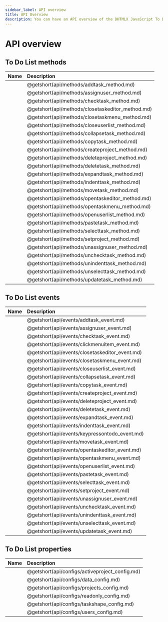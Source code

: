 ```yaml
---
sidebar_label: API overview
title: API Overview
description: You can have an API overview of the DHTMLX JavaScript To Do List library. Browse developer guides and API reference, try out code examples and live demos, and download a free 30-day evaluation version of DHTMLX To Do List.
---
```


# API overview

## To Do List methods

| Name                                      | Description                                      |
| :---------------------------------------- | :----------------------------------------------- |
| [](api/methods/addtask_method.md)         | @getshort(api/methods/addtask_method.md)         |
| [](api/methods/assignuser_method.md)      | @getshort(api/methods/assignuser_method.md)      |
| [](api/methods/checktask_method.md)       | @getshort(api/methods/checktask_method.md)       |
| [](api/methods/closetaskeditor_method.md) | @getshort(api/methods/closetaskeditor_method.md) |
| [](api/methods/closetaskmenu_method.md)   | @getshort(api/methods/closetaskmenu_method.md)   |
| [](api/methods/closeuserlist_method.md)   | @getshort(api/methods/closeuserlist_method.md)   |
| [](api/methods/collapsetask_method.md)    | @getshort(api/methods/collapsetask_method.md)    |
| [](api/methods/copytask_method.md)        | @getshort(api/methods/copytask_method.md)        |
| [](api/methods/createproject_method.md)   | @getshort(api/methods/createproject_method.md)   |
| [](api/methods/deleteproject_method.md)   | @getshort(api/methods/deleteproject_method.md)   |
| [](api/methods/deletetask_method.md)      | @getshort(api/methods/deletetask_method.md)      |
| [](api/methods/expandtask_method.md)      | @getshort(api/methods/expandtask_method.md)      |
| [](api/methods/indenttask_method.md)      | @getshort(api/methods/indenttask_method.md)      |
| [](api/methods/movetask_method.md)        | @getshort(api/methods/movetask_method.md)        |
| [](api/methods/opentaskeditor_method.md)  | @getshort(api/methods/opentaskeditor_method.md)  |
| [](api/methods/opentaskmenu_method.md)    | @getshort(api/methods/opentaskmenu_method.md)    |
| [](api/methods/openuserlist_method.md)    | @getshort(api/methods/openuserlist_method.md)    |
| [](api/methods/pastetask_method.md)       | @getshort(api/methods/pastetask_method.md)       |
| [](api/methods/selecttask_method.md)      | @getshort(api/methods/selecttask_method.md)      |
| [](api/methods/setproject_method.md)      | @getshort(api/methods/setproject_method.md)      |
| [](api/methods/unassignuser_method.md)    | @getshort(api/methods/unassignuser_method.md)    |
| [](api/methods/unchecktask_method.md)     | @getshort(api/methods/unchecktask_method.md)     |
| [](api/methods/unindenttask_method.md)    | @getshort(api/methods/unindenttask_method.md)    |
| [](api/methods/unselecttask_method.md)    | @getshort(api/methods/unselecttask_method.md)    |
| [](api/methods/updatetask_method.md)      | @getshort(api/methods/updatetask_method.md)      |

## To Do List events

| Name                                    | Description                                    |
| :-------------------------------------- | :--------------------------------------------- |
| [](api/events/addtask_event.md)         | @getshort(api/events/addtask_event.md)         |
| [](api/events/assignuser_event.md)      | @getshort(api/events/assignuser_event.md)      |
| [](api/events/checktask_event.md)       | @getshort(api/events/checktask_event.md)       |
| [](api/events/clickmenuitem_event.md)   | @getshort(api/events/clickmenuitem_event.md)   |
| [](api/events/closetaskeditor_event.md) | @getshort(api/events/closetaskeditor_event.md) |
| [](api/events/closetaskmenu_event.md)   | @getshort(api/events/closetaskmenu_event.md)   |
| [](api/events/closeuserlist_event.md)   | @getshort(api/events/closeuserlist_event.md)   |
| [](api/events/collapsetask_event.md)    | @getshort(api/events/collapsetask_event.md)    |
| [](api/events/copytask_event.md)        | @getshort(api/events/copytask_event.md)        |
| [](api/events/createproject_event.md)   | @getshort(api/events/createproject_event.md)   |
| [](api/events/deleteproject_event.md)   | @getshort(api/events/deleteproject_event.md)   |
| [](api/events/deletetask_event.md)      | @getshort(api/events/deletetask_event.md)      |
| [](api/events/expandtask_event.md)      | @getshort(api/events/expandtask_event.md)      |
| [](api/events/indenttask_event.md)      | @getshort(api/events/indenttask_event.md)      |
| [](api/events/keypressontodo_event.md)  | @getshort(api/events/keypressontodo_event.md)  |
| [](api/events/movetask_event.md)        | @getshort(api/events/movetask_event.md)        |
| [](api/events/opentaskeditor_event.md)  | @getshort(api/events/opentaskeditor_event.md)  |
| [](api/events/opentaskmenu_event.md)    | @getshort(api/events/opentaskmenu_event.md)    |
| [](api/events/openuserlist_event.md)    | @getshort(api/events/openuserlist_event.md)    |
| [](api/events/pastetask_event.md)       | @getshort(api/events/pastetask_event.md)       |
| [](api/events/selecttask_event.md)      | @getshort(api/events/selecttask_event.md)      |
| [](api/events/setproject_event.md)      | @getshort(api/events/setproject_event.md)      |
| [](api/events/unassignuser_event.md)    | @getshort(api/events/unassignuser_event.md)    |
| [](api/events/unchecktask_event.md)     | @getshort(api/events/unchecktask_event.md)     |
| [](api/events/unindenttask_event.md)    | @getshort(api/events/unindenttask_event.md)    |
| [](api/events/unselecttask_event.md)    | @getshort(api/events/unselecttask_event.md)    |
| [](api/events/updatetask_event.md)      | @getshort(api/events/updatetask_event.md)      |


## To Do List properties

| Name                                    | Description                                    |
| :-------------------------------------- | :--------------------------------------------- |
| [](api/configs/activeproject_config.md) | @getshort(api/configs/activeproject_config.md) |
| [](api/configs/data_config.md)          | @getshort(api/configs/data_config.md)          |
| [](api/configs/projects_config.md)      | @getshort(api/configs/projects_config.md)      |
| [](api/configs/readonly_config.md)      | @getshort(api/configs/readonly_config.md)      |
| [](api/configs/taskshape_config.md)     | @getshort(api/configs/taskshape_config.md)     |
| [](api/configs/users_config.md)         | @getshort(api/configs/users_config.md)         |
